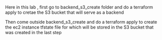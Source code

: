 Here in this lab , first go to 
backend_s3_create folder and do a terraform apply to cretae the S3 bucket 
that will serve as a backend

Then come outside backend_s3_create and do a terraform apply to create the ec2 instance
tfstate file for which will be stored in the S3 bucket that was created in the last step

